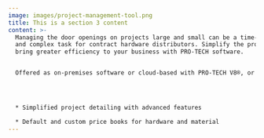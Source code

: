 ```yaml
---
image: images/project-management-tool.png
title: This is a section 3 content
content: >-
  Managing the door openings on projects large and small can be a time-consuming
  and complex task for contract hardware distributors. Simplify the process and
  bring greater efficiency to your business with PRO-TECH software.


  Offered as on-premises software or cloud-based with PRO-TECH V8®, or exclusively on the cloud as PRO-TECH TITAN®. Help for your most time-consuming tasks is here!




  * Simplified project detailing with advanced features

  * Default and custom price books for hardware and material
---
```

